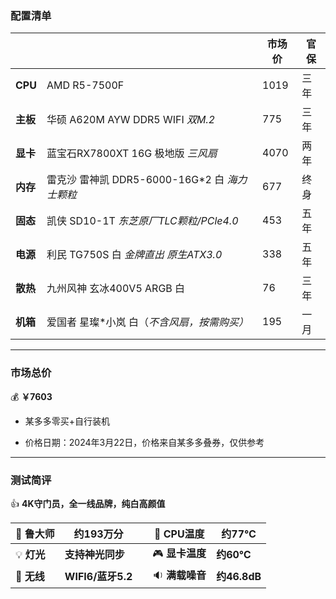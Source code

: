 ### 配置清单



|          |                                   | 市场价  | 官保 |
| -------- |-----------------------------------|------|----|
| **CPU**  | AMD R5-7500F                      | 1019 | 三年 |
| **主板** | 华硕 A620M AYW DDR5 WIFI *双M.2*     | 775  | 三年 |
| **显卡** | 蓝宝石RX7800XT 16G 极地版 *三风扇*         | 4070 | 两年 |
| **内存** | 雷克沙 雷神凯 DDR5-6000-16G*2 白 *海力士颗粒* | 677  | 终身 |
| **固态** | 凯侠 SD10-1T *东芝原厂TLC颗粒/PCle4.0*    | 453  | 五年 |
| **电源** | 利民 TG750S 白 *金牌直出 原生ATX3.0*       | 338  | 五年 |
| **散热** | 九州风神 玄冰400V5 ARGB 白               | 76   | 三年 |
| **机箱** | 爱国者 星璨*小岚 白（*不含风扇，按需购买）*          | 195  | 一月 |



***



### 市场总价 

:moneybag:  **￥7603**

- 某多多零买+自行装机

- 价格日期：2024年3月22日，价格来自某多多叠券，仅供参考

  

***



### 测试简评

:+1:  **4K守门员，全一线品牌，纯白高颜值**

| :santa: **鲁大师**    | **约193万分**      |      | :diamond_shape_with_a_dot_inside: **CPU温度** | **约77℃**    |
|--------------------|-----------------| ---- |---------------------------------------------|-------------|
| :bulb: **灯光**      | **支持神光同步**      |      | :video_game: **显卡温度**                       | **约60℃**    |
| :signal_strength: **无线** | **WIFI6/蓝牙5.2** |      | :sound: **满载噪音**                            | **约46.8dB** |
